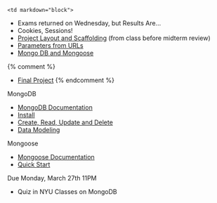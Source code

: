 	<td markdown="block">

* Exams returned on Wednesday, but Results Are...
* Cookies, Sessions!
* [Project Layout and Scaffolding](slides/11/scaffolding.html) (from class before midterm review)
* [Parameters from URLs](slides/14/params.html)
* [Mongo DB  and Mongoose](slides/14/mongo.html)

{% comment %}
* [Final Project](final-project.html)
{% endcomment %}

</td>
	<td markdown="block">

MongoDB

* [MongoDB Documentation](http://docs.mongodb.org/manual/)
* [Install](http://docs.mongodb.org/manual/installation/)
* [Create, Read, Update and Delete](http://docs.mongodb.org/manual/crud/)
* [Data Modeling](http://docs.mongodb.org/manual/core/data-modeling-introduction)

Mongoose

* [Mongoose Documentation](http://mongoosejs.com/)
* [Quick Start](http://mongoosejs.com/docs/index.html)

</td>
	<td markdown="block">

Due Monday, March 27th 11PM

* Quiz in NYU Classes on MongoDB 

</td>
